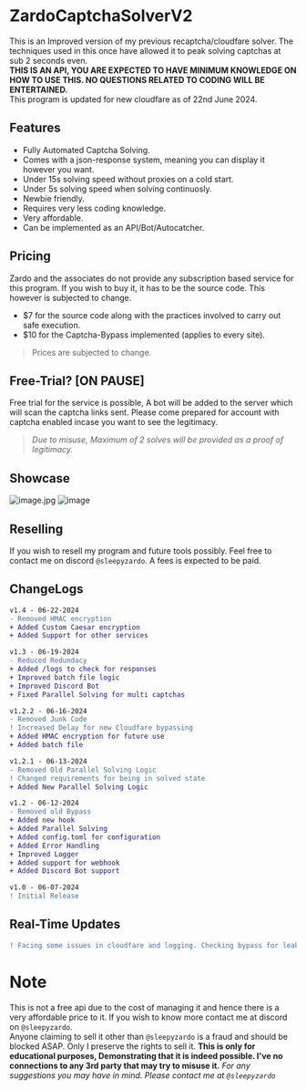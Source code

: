 # ZardoCaptchaSolverV2

This is an Improved version of my previous recaptcha/cloudfare solver. The techniques used in this once have allowed it to peak solving captchas at sub 2 seconds even.<br>
**THIS IS AN API, YOU ARE EXPECTED TO HAVE MINIMUM KNOWLEDGE ON HOW TO USE THIS. NO QUESTIONS RELATED TO CODING WILL BE ENTERTAINED.**<br>
This program is updated for new cloudfare as of 22nd June 2024.
## Features
- Fully Automated Captcha Solving.
- Comes with a json-response system, meaning you can display it however you want.
- Under 15s solving speed without proxies on a cold start.
- Under 5s solving speed when solving continuosly.
- Newbie friendly.
- Requires very less coding knowledge.
- Very affordable.
- Can be implemented as an API/Bot/Autocatcher.



## Pricing
Zardo and the associates do not provide any subscription based service for this program. If you wish to buy it, it has to be the source code. This however is subjected to change.

- $7 for the source code along with the practices involved to carry out safe execution.
- $10 for the Captcha-Bypass implemented (applies to every site).

> Prices are subjected to change.

## Free-Trial? [ON PAUSE]
Free trial for the service is possible, A bot will be added to the server which will scan the captcha links sent. Please come prepared for account with captcha enabled incase you want to see the legitimacy.

> *Due to misuse, Maximum of 2 solves will be provided as a proof of legitimacy.*

## Showcase
![image.jpg](https://cdn.discordapp.com/attachments/1248881445217239122/1250052229071634574/Screenshot_2024-06-11-17-10-09-47_5a415ff834f6bc153619606941c55eb5.jpg?ex=6669895c&is=666837dc&hm=51f0c3683ef5c30c5ca130b11a30be5ce51d11e072c73aa35c668e8b27ad9bde&)
![image](https://github.com/sleepyzardo/ZardoCaptchaSolverV2/assets/88527682/a9b2c161-2c81-4e80-a0ab-8fdfe8f7f775)
## Reselling
If you wish to resell my program and future tools possibly. Feel free to contact me on discord `@sleepyzardo`. A fees is expected to be paid.

## ChangeLogs
```diff
v1.4 - 06-22-2024
- Removed HMAC encryption
+ Added Custom Caesar encryption
+ Added Support for other services

v1.3 - 06-19-2024
- Reduced Redundacy
+ Added /logs to check for responses
+ Improved batch file logic
+ Improved Discord Bot
+ Fixed Parallel Solving for multi captchas

v1.2.2 - 06-16-2024
- Removed Junk Code
! Increased Delay for new Cloudfare bypassing
+ Added HMAC encryption for future use
+ Added batch file

v1.2.1 - 06-13-2024
- Removed Old Parallel Solving Logic
! Changed requirements for being in solved state
+ Added New Parallel Solving Logic

v1.2 - 06-12-2024
- Removed old Bypass
+ Added new hook
+ Added Parallel Solving
+ Added config.toml for configuration
+ Added Error Handling
+ Improved Logger
+ Added support for webhook
+ Added Discord Bot support

v1.0 - 06-07-2024
! Initial Release
```
## Real-Time Updates
```diff
! Facing some issues in cloudfare and logging. Checking bypass for leaks.
```
# Note
This is not a free api due to the cost of managing it and hence there is a very affordable price to it. If you wish to know more contact me at discord on `@sleepyzardo`.<br>
Anyone claiming to sell it other than `@sleepyzardo` is a fraud and should be blocked ASAP. Only I preserve the rights to sell it.
**This is only for educational purposes, Demonstrating that it is indeed possible. I've no connections to any 3rd party that may try to misuse it.**
*For any suggestions you may have in mind. Please contact me at `@sleepyzardo`*

